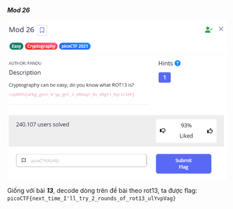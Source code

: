 ***Mod 26***

![alt text](image.png)

Giống với bài ***13***, decode dòng trên đề bài theo rot13, ta được flag: <br>
```picoCTF{next_time_I'll_try_2_rounds_of_rot13_ulYvpVag}```